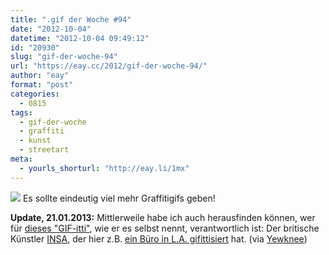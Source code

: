 ```yaml
---
title: ".gif der Woche #94"
date: "2012-10-04"
datetime: "2012-10-04 09:49:12"
id: "20930"
slug: "gif-der-woche-94"
url: "https://eay.cc/2012/gif-der-woche-94/"
author: "eay"
format: "post"
categories:
  - 0815
tags:
  - gif-der-woche
  - graffiti
  - kunst
  - streetart
meta:
  - yourls_shorturl: "http://eay.li/1mx"
---
```


![](https://eay.cc/uploads/2012/graffitigif.gif) Es sollte eindeutig viel mehr Graffitigifs geben!

**Update, 21.01.2013:** Mittlerweile habe ich auch herausfinden können, wer für [dieses "GIF-itti"](http://www.insaland.com/blog/on-the-brain/), wie er es selbst nennt, verantwortlich ist: Der britische Künstler [INSA](http://www.insaland.com/), der hier z.B. [ein Büro in L.A. gifittisiert](http://www.insaland.com/blog/insa-x-stanley-donwood-x-atoms-for-peace/) hat. (via [Yewknee](http://yewknee.com/blog/gif-itti-from-insa))
